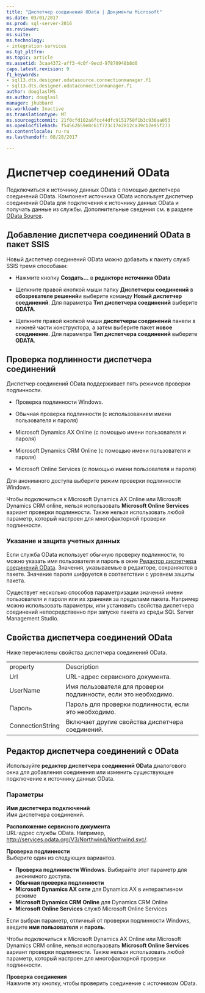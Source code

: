 ```yaml
---
title: "Диспетчер соединений OData | Документы Microsoft"
ms.date: 03/01/2017
ms.prod: sql-server-2016
ms.reviewer: 
ms.suite: 
ms.technology:
- integration-services
ms.tgt_pltfrm: 
ms.topic: article
ms.assetid: 3caa4372-aff3-4c0f-9ecd-97870948b8d0
caps.latest.revision: 9
f1_keywords:
- sql13.dts.designer.odatasource.connectionmanager.f1
- sql13.dts.designer.odataconnectionmanager.f1
author: douglaslMS
ms.author: douglasl
manager: jhubbard
ms.workload: Inactive
ms.translationtype: MT
ms.sourcegitcommit: 21f0cfd102a6fcc44dfc9151750f1b3c936aa053
ms.openlocfilehash: f54562b59e8c61f723c17e2812ca39cb2e95f273
ms.contentlocale: ru-ru
ms.lasthandoff: 08/28/2017

---
```

# <a name="odata-connection-manager"></a>Диспетчер соединений OData
 Подключиться к источнику данных OData с помощью диспетчера соединений OData. Компонент источника OData использует диспетчер соединений OData для подключения к источнику данных OData и получать данные из службы. Дополнительные сведения см. в разделе [OData Source](../../integration-services/data-flow/odata-source.md).  
  
## <a name="adding-an-odata-connection-manager-to-an-ssis-package"></a>Добавление диспетчера соединений OData в пакет SSIS  
 Новый диспетчер соединений OData можно добавить к пакету служб SSIS тремя способами:  
  
-   Нажмите кнопку **Создать…** в **редакторе источника OData**  
  
-   Щелкните правой кнопкой мыши папку **Диспетчеры соединений** в **обозревателе решений**и выберите команду **Новый диспетчер соединений**. Для параметра **Тип диспетчера соединений** выберите **ODATA**.  
  
-   Щелкните правой кнопкой мыши **диспетчеры соединений** панели в нижней части конструктора, а затем выберите пакет **новое соединение**. Для параметра **Тип диспетчера соединений** выберите **ODATA**.  
  
## <a name="connection-manager-authentication"></a>Проверка подлинности диспетчера соединений  
 Диспетчер соединений OData поддерживает пять режимов проверки подлинности.  
  
-   Проверка подлинности Windows.  
  
-   Обычная проверка подлинности (с использованием имени пользователя и пароля)  

-   Microsoft Dynamics AX Online (с помощью имени пользователя и пароля)
  
-   Microsoft Dynamics CRM Online (с помощью имени пользователя и пароля)
  
-   Microsoft Online Services (с помощью имени пользователя и пароля)  
  
Для анонимного доступа выберите режим проверки подлинности Windows.  

Чтобы подключиться к Microsoft Dynamics AX Online или Microsoft Dynamics CRM online, нельзя использовать **Microsoft Online Services** вариант проверки подлинности. Также нельзя использовать любой параметр, который настроен для многофакторной проверки подлинности.
  
### <a name="specifying-and-securing-credentials"></a>Указание и защита учетных данных  
 Если служба OData использует обычную проверку подлинности, то можно указать имя пользователя и пароль в окне [Редактор диспетчера соединений OData](../../integration-services/connection-manager/odata-connection-manager-editor.md). Значения, указываемые в редакторе, сохраняются в пакете. Значение пароля шифруется в соответствии с уровнем защиты пакета.  
  
 Существует несколько способов параметризации значений имени пользователя и пароля или их хранения за пределами пакета. Например можно использовать параметры, или установить свойства диспетчера соединений непосредственно при запуске пакета из среды SQL Server Management Studio.  
  
## <a name="odata-connection-manager-properties"></a>Свойства диспетчера соединений OData  
 Ниже перечислены свойства диспетчера соединений OData.  
  
|||  
|-|-|  
|property|Description|  
|Url|URL-адрес сервисного документа.|  
|UserName|Имя пользователя для проверки подлинности, если это необходимо.|  
|Пароль|Пароль для проверки подлинности, если это необходимо.|  
|ConnectionString|Включает другие свойства диспетчера соединений.|  
  
## <a name="odata-connection-manager-editor"></a>Редактор диспетчера соединений c OData
  Используйте **редактор диспетчера соединений OData** диалогового окна для добавления соединения или изменить существующее подключение к источнику данных OData.  
  
### <a name="options"></a>Параметры  
 **Имя диспетчера подключений**  
 Имя диспетчера соединений.  
  
 **Расположение сервисного документа**  
 URL-адрес службы OData. Например, http://services.odata.org/V3/Northwind/Northwind.svc/.  
  
 **Проверка подлинности**  
Выберите один из следующих вариантов.
-   **Проверка подлинности Windows**. Выбирайте этот параметр для анонимного доступа.
-   **Обычная проверка подлинности** 
-   **Microsoft Dynamics AX сети** для Dynamics AX в интерактивном режиме
-   **Microsoft Dynamics CRM Online** для Dynamics CRM Online
-   **Microsoft Online Services** служб Microsoft Online Services

Если выбран параметр, отличный от проверки подлинности Windows, введите **имя пользователя** и **пароль**. 

Чтобы подключиться к Microsoft Dynamics AX Online или Microsoft Dynamics CRM online, нельзя использовать **Microsoft Online Services** вариант проверки подлинности. Также нельзя использовать любой параметр, который настроен для многофакторной проверки подлинности.

 **Проверка соединения**  
 Нажмите эту кнопку, чтобы проверить соединение с источником OData.  

